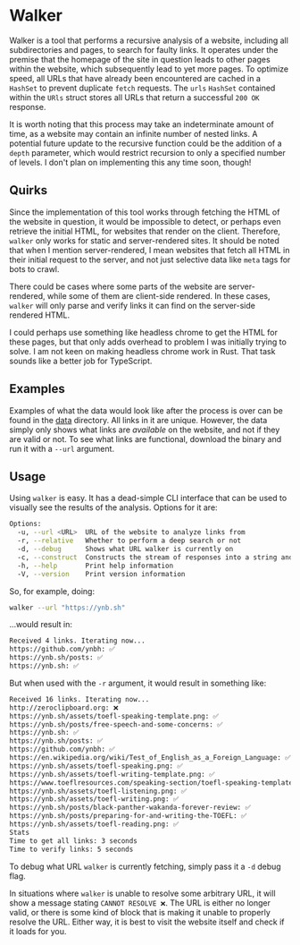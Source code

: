 # Walker

Walker is a tool that performs a recursive analysis of a website, including all subdirectories and pages, to search for faulty links. It operates under the premise that the homepage of the site in question leads to other pages within the website, which subsequently lead to yet more pages. To optimize speed, all URLs that have already been encountered are cached in a `HashSet` to prevent duplicate `fetch` requests. The `urls` `HashSet` contained within the `URls` struct stores all URLs that return a successful `200 OK` response. 

It is worth noting that this process may take an indeterminate amount of time, as a website may contain an infinite number of nested links. A potential future update to the recursive function could be the addition of a `depth` parameter, which would restrict recursion to only a specified number of levels. I don't plan on implementing this any time soon, though!

## Quirks

Since the implementation of this tool works through fetching the HTML of the website in question, it would be impossible to detect, or perhaps even retrieve the initial HTML, for websites that render on the client. Therefore, `walker` only works for static and server-rendered sites. It should be noted that when I mention server-rendered, I mean websites that fetch all HTML in their initial request to the server, and not just selective data like `meta` tags for bots to crawl.

There could be cases where some parts of the website are server-rendered, while some of them are client-side rendered. In these cases, `walker` will only parse and verify links it can find on the server-side rendered HTML.

I could perhaps use something like headless chrome to get the HTML for these pages, but that only adds overhead to problem I was initially trying to solve. I am not keen on making headless chrome work in Rust. That task sounds like a better job for TypeScript.

## Examples

Examples of what the data would look like after the process is over can be found in the [data](/data/) directory. All links in it are unique. However, the data simply only shows what links are _available_ on the website, and not if they are valid or not. To see what links are functional, download the binary and run it with a `--url` argument.

## Usage

Using `walker` is easy. It has a dead-simple CLI interface that can be used to visually see the results of the analysis. Options for it are:

```bash
Options:
  -u, --url <URL>  URL of the website to analyze links from
  -r, --relative   Whether to perform a deep search or not
  -d, --debug      Shows what URL walker is currently on
  -c, --construct  Constructs the stream of responses into a string and copies it to the clipboard
  -h, --help       Print help information
  -V, --version    Print version information
```

So, for example, doing:

```bash
walker --url "https://ynb.sh"
```
...would result in:

```bash
Received 4 links. Iterating now...
https://github.com/ynbh: ✅
https://ynb.sh/posts: ✅
https://ynb.sh: ✅
```

But when used with the `-r` argument, it would result in something like:

```bash
Received 16 links. Iterating now...
http://zeroclipboard.org: ❌
https://ynb.sh/assets/toefl-speaking-template.png: ✅
https://ynb.sh/posts/free-speech-and-some-concerns: ✅
https://ynb.sh: ✅
https://ynb.sh/posts: ✅
https://github.com/ynbh: ✅
https://en.wikipedia.org/wiki/Test_of_English_as_a_Foreign_Language: ✅
https://ynb.sh/assets/toefl-speaking.png: ✅
https://ynb.sh/assets/toefl-writing-template.png: ✅
https://www.toeflresources.com/speaking-section/toefl-speaking-templates: ✅
https://ynb.sh/assets/toefl-listening.png: ✅
https://ynb.sh/assets/toefl-writing.png: ✅
https://ynb.sh/posts/black-panther-wakanda-forever-review: ✅
https://ynb.sh/posts/preparing-for-and-writing-the-TOEFL: ✅
https://ynb.sh/assets/toefl-reading.png: ✅
Stats
Time to get all links: 3 seconds
Time to verify links: 5 seconds
```

To debug what URL `walker` is currently fetching, simply pass it a `-d` debug flag. 

In situations where `walker` is unable to resolve some arbitrary URL, it will show a message stating `CANNOT RESOLVE ❌`. The URL is either no longer valid, or there is some kind of block that is making it unable to properly resolve the URL. Either way, it is best to visit the website itself and check if it loads for you.